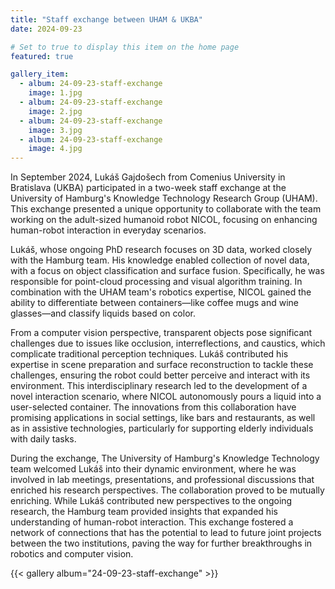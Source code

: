 ```yaml
---
title: "Staff exchange between UHAM & UKBA"
date: 2024-09-23

# Set to true to display this item on the home page
featured: true

gallery_item:
  - album: 24-09-23-staff-exchange
    image: 1.jpg
  - album: 24-09-23-staff-exchange
    image: 2.jpg
  - album: 24-09-23-staff-exchange
    image: 3.jpg
  - album: 24-09-23-staff-exchange
    image: 4.jpg
---
```


In September 2024, Lukáš Gajdošech from Comenius University in Bratislava (UKBA) participated in a two-week staff
exchange at the University of Hamburg's Knowledge Technology Research Group (UHAM). This exchange presented a unique
opportunity to collaborate with the team working on the adult-sized humanoid robot NICOL, focusing on enhancing
human-robot interaction in everyday scenarios.

Lukáš, whose ongoing PhD research focuses on 3D data, worked closely with the Hamburg team. His knowledge enabled
collection of novel data, with a focus on object classification and surface fusion. Specifically, he was responsible for
point-cloud processing and visual algorithm training. In combination with the UHAM team's robotics expertise, NICOL
gained the ability to differentiate between containers—like coffee mugs and wine glasses—and classify liquids based on
color.

From a computer vision perspective, transparent objects pose significant challenges due to issues like occlusion,
interreflections, and caustics, which complicate traditional perception techniques. Lukáš contributed his expertise in
scene preparation and surface reconstruction to tackle these challenges, ensuring the robot could better perceive and
interact with its environment. This interdisciplinary research led to the development of a novel interaction scenario,
where NICOL autonomously pours a liquid into a user-selected container. The innovations from this collaboration have
promising applications in social settings, like bars and restaurants, as well as in assistive technologies, particularly
for supporting elderly individuals with daily tasks.

During the exchange, The University of Hamburg's Knowledge Technology team welcomed Lukáš into their dynamic
environment, where he was involved in lab meetings, presentations, and professional discussions that enriched his
research perspectives. The collaboration proved to be mutually enriching. While Lukáš contributed new perspectives to
the ongoing research, the Hamburg team provided insights that expanded his understanding of human-robot interaction.
This exchange fostered a network of connections that has the potential to lead to future joint projects between the two
institutions, paving the way for further breakthroughs in robotics and computer vision.

{{< gallery album="24-09-23-staff-exchange" >}}
